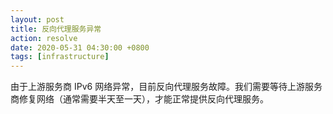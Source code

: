 ```yaml
---
layout: post
title: 反向代理服务异常
action: resolve
date: 2020-05-31 04:30:00 +0800
tags: [infrastructure]
---
```


由于上游服务商 IPv6 网络异常，目前反向代理服务故障。我们需要等待上游服务商修复网络（通常需要半天至一天），才能正常提供反向代理服务。
